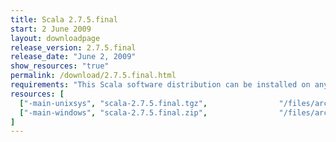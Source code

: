 ```yaml
---
title: Scala 2.7.5.final
start: 2 June 2009
layout: downloadpage
release_version: 2.7.5.final
release_date: "June 2, 2009"
show_resources: "true"
permalink: /download/2.7.5.final.html
requirements: "This Scala software distribution can be installed on any Unix-like or Windows system. It requires the Java runtime version 1.6 or later, which can be downloaded <a href='http://www.java.com/'>here</a>."
resources: [
  ["-main-unixsys", "scala-2.7.5.final.tgz",                "/files/archives/scala-2.7.5.final.tgz",                   "Max OS X, Unix, Cygwin",  "16 MB"],
  ["-main-windows", "scala-2.7.5.final.zip",                "/files/archives/scala-2.7.5.final.zip",                   "Windows",                 "16 MB"]
]
---
```




